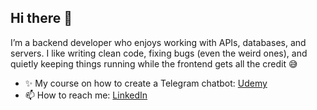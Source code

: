 ## Hi there 👋

I’m a backend developer who enjoys working with APIs, databases, and servers. I like writing clean code, fixing bugs (even the weird ones), and quietly keeping things running while the frontend gets all the credit 😅

- ✨ My course on how to create a Telegram chatbot: [Udemy](https://www.udemy.com/course/telegram-bot-with-nodejs-and-cloudflare/?referralCode=14B85037FAD664DE7CE0)
- 📫 How to reach me: [LinkedIn](https://www.linkedin.com/in/denyz-pylypenko/)
